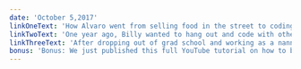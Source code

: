 ```yaml
---
date: 'October 5,2017'
linkOneText: 'How Alvaro went from selling food in the street to coding software at Apple and other top tech companies (13 minute read): https://fcc.im/2fRSzwM'
linkTwoText: 'One year ago, Billy wanted to hang out and code with other people in Sacramento. Today, he leads one of the most active freeCodeCamp study groups in the US. Here’s how brought together campers in his community (10 minute read): https://fcc.im/2yZZoRS'
linkThreeText: 'After dropping out of grad school and working as a nanny, Lupe learned to code with freeCodeCamp and just accepted her first developer job offer. Here’s how she built her portfolio, prepared for interviews, and negotiated her salary (4 minute read): https://fcc.im/2kol2f6'
bonus: 'Bonus: We just published this full YouTube tutorial on how to build and deploy your own website for free using HTML, CSS, JavaScript, and newer tools like Hugo and Netlify CMS (30 minute watch): https://www.youtube.com/watch?v=NSts93C9UeE'
---
```

